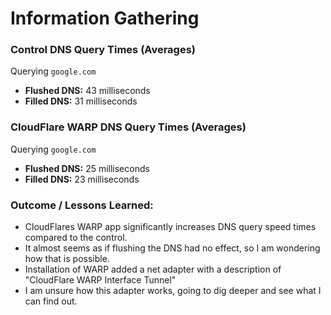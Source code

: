 # Information Gathering

### Control DNS Query Times (Averages)
Querying `google.com`

- **Flushed DNS:** 43 milliseconds
- **Filled DNS:** 31 milliseconds

### CloudFlare WARP DNS Query Times (Averages)
Querying `google.com`

- **Flushed DNS:** 25 milliseconds
- **Filled DNS:** 23 milliseconds

### Outcome / Lessons Learned: 
- CloudFlares WARP app significantly increases DNS query speed times compared to the control.
- It almost seems as if flushing the DNS had no effect, so I am wondering how that is possible.
- Installation of WARP added a net adapter with a description of "CloudFlare WARP Interface Tunnel"
- I am unsure how this adapter works, going to dig deeper and see what I can find out.
